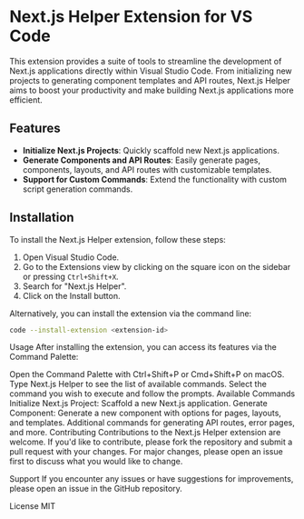 # Next.js Helper Extension for VS Code

This extension provides a suite of tools to streamline the development of Next.js applications directly within Visual Studio Code. From initializing new projects to generating component templates and API routes, Next.js Helper aims to boost your productivity and make building Next.js applications more efficient.

## Features

- **Initialize Next.js Projects**: Quickly scaffold new Next.js applications.
- **Generate Components and API Routes**: Easily generate pages, components, layouts, and API routes with customizable templates.
- **Support for Custom Commands**: Extend the functionality with custom script generation commands.

## Installation

To install the Next.js Helper extension, follow these steps:

1. Open Visual Studio Code.
2. Go to the Extensions view by clicking on the square icon on the sidebar or pressing `Ctrl+Shift+X`.
3. Search for "Next.js Helper".
4. Click on the Install button.

Alternatively, you can install the extension via the command line:

```bash
code --install-extension <extension-id>
```

Usage
After installing the extension, you can access its features via the Command Palette:

Open the Command Palette with Ctrl+Shift+P or Cmd+Shift+P on macOS.
Type Next.js Helper to see the list of available commands.
Select the command you wish to execute and follow the prompts.
Available Commands
Initialize Next.js Project: Scaffold a new Next.js application.
Generate Component: Generate a new component with options for pages, layouts, and templates.
Additional commands for generating API routes, error pages, and more.
Contributing
Contributions to the Next.js Helper extension are welcome. If you'd like to contribute, please fork the repository and submit a pull request with your changes. For major changes, please open an issue first to discuss what you would like to change.

Support
If you encounter any issues or have suggestions for improvements, please open an issue in the GitHub repository.

License
MIT